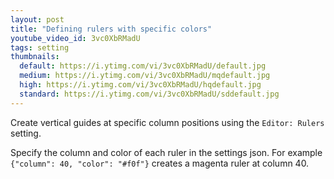 ```yaml
---
layout: post
title: "Defining rulers with specific colors"
youtube_video_id: 3vc0XbRMadU
tags: setting
thumbnails:
  default: https://i.ytimg.com/vi/3vc0XbRMadU/default.jpg
  medium: https://i.ytimg.com/vi/3vc0XbRMadU/mqdefault.jpg
  high: https://i.ytimg.com/vi/3vc0XbRMadU/hqdefault.jpg
  standard: https://i.ytimg.com/vi/3vc0XbRMadU/sddefault.jpg
---
```


Create vertical guides at specific column positions using the `Editor: Rulers` setting.

Specify the column and color of each ruler in the settings json. For example `{"column": 40, "color": "#f0f"}` creates a magenta ruler at column 40.
